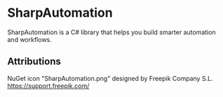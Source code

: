# SharpAutomation
SharpAutomation is a C# library that helps you build smarter automation and workflows.

## Attributions
NuGet icon "SharpAutomation.png" designed by Freepik Company S.L. https://support.freepik.com/
